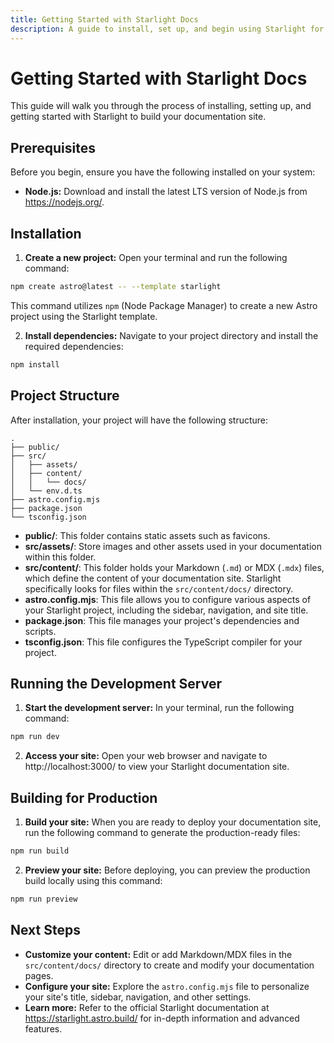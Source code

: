 ```yaml
---
title: Getting Started with Starlight Docs
description: A guide to install, set up, and begin using Starlight for your documentation site.
---
```


# Getting Started with Starlight Docs

This guide will walk you through the process of installing, setting up, and getting started with Starlight to build your documentation site. 

## Prerequisites

Before you begin, ensure you have the following installed on your system:

- **Node.js:** Download and install the latest LTS version of Node.js from https://nodejs.org/.

## Installation

1. **Create a new project:** Open your terminal and run the following command:

```bash
npm create astro@latest -- --template starlight
```
This command utilizes `npm` (Node Package Manager) to create a new Astro project using the Starlight template. 

2. **Install dependencies:** Navigate to your project directory and install the required dependencies: 

```bash
npm install 
``` 

## Project Structure

After installation, your project will have the following structure:

```
.
├── public/ 
├── src/
│   ├── assets/
│   ├── content/
│   │   └── docs/
│   └── env.d.ts
├── astro.config.mjs
├── package.json
└── tsconfig.json

```

- **public/**: This folder contains static assets such as favicons. 
- **src/assets/**: Store images and other assets used in your documentation within this folder. 
- **src/content/**: This folder holds your Markdown (`.md`) or MDX (`.mdx`) files, which define the content of your documentation site. Starlight specifically looks for files within the `src/content/docs/` directory. 
- **astro.config.mjs**: This file allows you to configure various aspects of your Starlight project, including the sidebar, navigation, and site title.
- **package.json**: This file manages your project's dependencies and scripts. 
- **tsconfig.json**: This file configures the TypeScript compiler for your project. 

## Running the Development Server 

1. **Start the development server:** In your terminal, run the following command:

```bash
npm run dev 
```

2. **Access your site:** Open your web browser and navigate to http://localhost:3000/ to view your Starlight documentation site. 

## Building for Production

1. **Build your site:** When you are ready to deploy your documentation site, run the following command to generate the production-ready files:

```bash
npm run build
```

2. **Preview your site:** Before deploying, you can preview the production build locally using this command: 

```bash
npm run preview 
```

## Next Steps

- **Customize your content:** Edit or add Markdown/MDX files in the `src/content/docs/` directory to create and modify your documentation pages. 
- **Configure your site:** Explore the `astro.config.mjs` file to personalize your site's title, sidebar, navigation, and other settings. 
- **Learn more:** Refer to the official Starlight documentation at https://starlight.astro.build/ for in-depth information and advanced features. 



